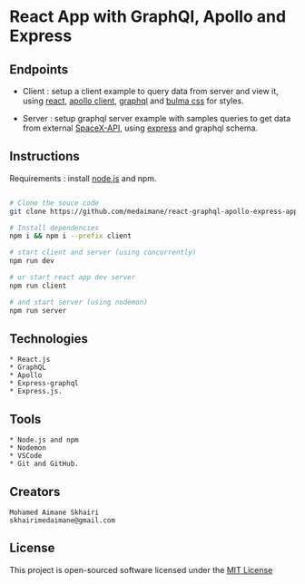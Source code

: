 # React App with GraphQl, Apollo and Express

## Endpoints

- Client : setup a client example to query data from server and view it, using [react](https://reactjs.org), [apollo client](https://www.apollographql.com/docs/react/), [graphql](https://graphql.org/) and [bulma css](https://bulma.io/) for styles.

- Server : setup graphql server example with samples queries to get data from external [SpaceX-API](https://github.com/r-spacex/SpaceX-API), using [express](https://expressjs.com/) and graphql schema.

## Instructions

Requirements : install [node.js](https://nodejs.org/en/) and npm.

```sh

# Clone the souce code
git clone https://github.com/medaimane/react-graphql-apollo-express-app.git

# Install dependencies
npm i && npm i --prefix client

# start client and server (using concurrently)
npm run dev

# or start react app dev server
npm run client

# and start server (using nodemon)
npm run server
```

## Technologies

    * React.js
    * GraphQL
    * Apollo
    * Express-graphql
    * Express.js.

## Tools

    * Node.js and npm
    * Nodemon
    * VSCode
    * Git and GitHub.

## Creators

    Mohamed Aimane Skhairi
    skhairimedaimane@gmail.com

## License

This project is open-sourced software licensed under the [MIT License](https://opensource.org/licenses/MIT)
